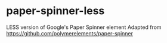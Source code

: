# paper-spinner-less
LESS version of Google's Paper Spinner element
Adapted from https://github.com/polymerelements/paper-spinner
